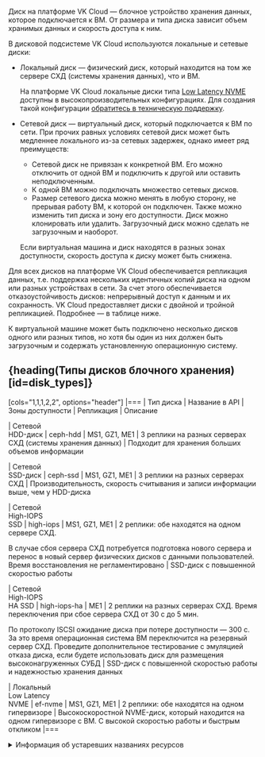 Диск на платформе VK Cloud — блочное устройство хранения данных, которое подключается к ВМ. От размера и типа диска зависит объем хранимых данных и скорость доступа к ним.

В дисковой подсистеме VK Cloud используются локальные и сетевые диски:

- Локальный диск — физический диск, который находится на том же сервере СХД (системы хранения данных), что и ВМ.

   На платформе VK Cloud локальные диски типа [Low Latency NVME](#disk_types) доступны в высокопроизводительных конфигурациях. Для создания такой конфигурации [обратитесь в техническую поддержку](/ru/contacts).

- Сетевой диск — виртуальный диск, который подключается к ВМ по сети. При прочих равных условиях сетевой диск может быть медленнее локального из-за сетевых задержек, однако имеет ряд преимуществ:

  - Сетевой диск не привязан к конкретной ВМ. Его можно отключить от одной ВМ и подключить к другой или оставить неподключенным.
  - К одной ВМ можно подключать множество сетевых дисков.
  - Размер сетевого диска можно менять в любую сторону, не прерывая работу ВМ, к которой он подключен. Также можно изменить тип диска и зону его доступности. Диск можно клонировать или удалить. Загрузочный диск можно сделать не загрузочным и наоборот.

   <info>

   Если виртуальная машина и диск находятся в разных зонах доступности, скорость доступа к диску может быть снижена.

   </info>

Для всех дисков на платформе VK Cloud обеспечивается репликация данных, т.е. поддержка нескольких идентичных копий диска на одном или разных устройствах в сети. За счет этого обеспечивается отказоустойчивость дисков: непрерывный доступ к данным и их сохранность. VK Cloud предоставляет диски с двойной и тройной репликацией. Подробнее — в таблице ниже.

К виртуальной машине может быть подключено несколько дисков одного или разных типов, но хотя бы один из них должен быть загрузочным и содержать установленную операционную систему.

## {heading(Типы дисков блочного хранения)[id=disk_types]}

[cols="1,1,1,2,2", options="header"]
|===
| Тип диска
| Название в API
| Зоны доступности
| Репликация
| Описание

| Сетевой </br>HDD-диск
| ceph-hdd
| MS1, GZ1, ME1
| 3 реплики на разных серверах СХД (системы хранения данных)
| Подходит для хранения больших объемов информации

| Сетевой </br>SSD-диск
| ceph-ssd
| MS1, GZ1, ME1
| 3 реплики на разных серверах СХД
| Производительность, скорость считывания и записи информации выше, чем у HDD-диска

| Сетевой </br>High-IOPS </br>SSD
| high-iops
| MS1, GZ1, ME1
| 2 реплики: обе находятся на одном сервере СХД.

В случае сбоя сервера СХД потребуется подготовка нового сервера и перенос в новый сервер физических дисков с данными пользователей. Время восстановления не регламентировано
| SSD-диск с повышенной скоростью работы

| Сетевой </br>High-IOPS </br>HA SSD
| high-iops-ha
| ME1
| 2 реплики на разных серверах СХД. Время переключения при сбое сервера СХД от 30 с до 5 мин.

По протоколу ISCSI ожидание диска при потере доступности — 300 с. За это время операционная система ВМ переключится на резервный сервер СХД. Проведите дополнительное тестирование с эмуляцией отказа диска, если будете использовать диск для размещения высоконагруженных СУБД
| SSD-диск с повышенной скоростью работы и надежностью хранения данных

| Локальный </br>Low Latency </br>NVME
| ef-nvme
| MS1, GZ1, ME1
| 2 реплики: обе находятся на одном гипервизоре
| Высокоскоростной NVME-диск, который находится на одном гипервизоре с ВМ. С высокой скоростью работы и быстрым откликом
|===

<details>
<summary>Информация об устаревших названиях ресурсов</summary>

Некоторые названия типов дисков и зон доступности являются устаревшими, но отображаются в выводе команд.

Соответствие устаревших и актуальных названий:

|Тип диска| Устаревшее<br/>название в API   | Зона<br/>доступности | Актуальное<br/>название в API | Актуальная зона<br/>доступности |
|---------|-----------------------------|------------------|---------------------------|-----------------------------|
| Сетевой HDD | dp1                     | DP1              | ceph-hdd                  | GZ1                         |
|             | ms1                     | MS1              | ceph-hdd                  | MS1                         |
| Сетевой SSD | dp1-ssd                 | DP1              | ceph-ssd                  | GZ1                         |
|             | ko1-ssd                 | MS1              | ceph-ssd                  | MS1                         |
| Сетевой High-IOPS SSD | dp1-high-iops | DP1              | high-iops                 | GZ1                         |
|                       | ko1-high-iops | MS1              | high-iops                 | MS1                         |

Недоступные типы дисков:

|Тип диска| Название в API     | Зона доступности |
|---------|--------------------|------------------|
| Сетевой HDD с георепликацией | ceph   | nova    |
| Сетевой SSD с георепликацией | ssd    | nova    |

</details>
